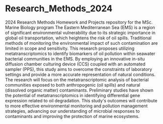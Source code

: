 # Research_Methods_2024
2024 Research Methods Homework and Projects repository for the MSc. Marine Biology program
The Eastern Mediterranean Sea (EMS) is a region of significant environmental vulnerability due to its strategic importance in global oil transportation, which heightens the risk of oil spills. Traditional methods of monitoring the environmental impact of such contamination are limited in scope and sensitivity. This research proposes utilizing metatranscriptomics to identify biomarkers of oil pollution within seawater bacterial communities in the EMS. By employing an innovative in-situ diffusion chamber culturing device (CCS) coupled with an automated sampler (PPS), this study aims to overcome the constraints of laboratory settings and provide a more accurate representation of natural conditions. The research will focus on the metatranscriptomic analysis of bacterial communities exposed to both anthropogenic (oil spills) and natural (dissolved organic matter) contaminants. Preliminary studies have shown the potential of metatranscriptomics in identifying differential gene expression related to oil degradation. This study's outcomes will contribute to more effective environmental monitoring and pollution management strategies, advancing our understanding of microbial responses to contaminants and improving the protection of marine ecosystems.
